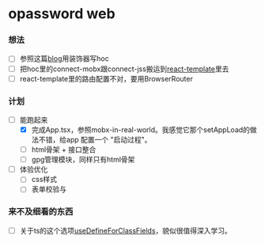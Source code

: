 # opassword web

### 想法

- [ ] 参照这篇[blog](https://medium.com/@jan.hesters/typescript-hoc-higher-order-component-and-decorators-in-react-586787f5a9e7)用装饰器写hoc
- [ ] 把hoc里的connect-mobx跟connect-jss搬运到[react-template](https://github.com/xingzhi2107/project-templates/tree/master/react-ts)里去
- [ ] react-template里的路由配置不对，要用BrowserRouter

### 计划

- [ ] 能跑起来
  - [x] 完成App.tsx，参照mobx-in-real-world。我感觉它那个setAppLoad的做法不错，给app 配置一个 "启动过程"。
  - [ ] html骨架 + 接口整合
  - [ ] gpg管理模块，同样只有html骨架
- [ ] 体验优化  
  - [ ] css样式
  - [ ] 表单校验与
  
### 来不及细看的东西

- [ ] 关于ts的这个选项[useDefineForClassFields](https://zhuanlan.zhihu.com/p/258906525)，貌似很值得深入学习。
